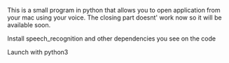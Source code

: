 This is a small program in python that allows you to open application from your mac using your voice.
The closing part doesnt' work now so it will be available soon.

Install speech_recognition and other dependencies you see on the code

Launch with python3